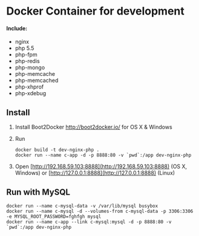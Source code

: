 Docker Container for development
========

#### Include:

- nginx
- php 5.5
- php-fpm
- php-redis
- php-mongo
- php-memcache
- php-memcached
- php-xhprof
- php-xdebug

## Install

1. Install Boot2Docker http://boot2docker.io/ for OS X & Windows

2. Run
   
   ```   
   docker build -t dev-nginx-php .
   docker run --name c-app -d -p 8888:80 -v `pwd`:/app dev-nginx-php
   ```

3. Open [http://192.168.59.103:8888](http://192.168.59.103:8888) (OS X, Windows) or [http://127.0.0.1:8888](http://127.0.0.1:8888) (Linux)

## Run with MySQL

```
docker run --name c-mysql-data -v /var/lib/mysql busybox
docker run --name c-mysql -d --volumes-from c-mysql-data -p 3306:3306 -e MYSQL_ROOT_PASSWORD=fghfgh mysql
docker run --name c-app --link c-mysql:mysql -d -p 8888:80 -v `pwd`:/app dev-nginx-php
```

